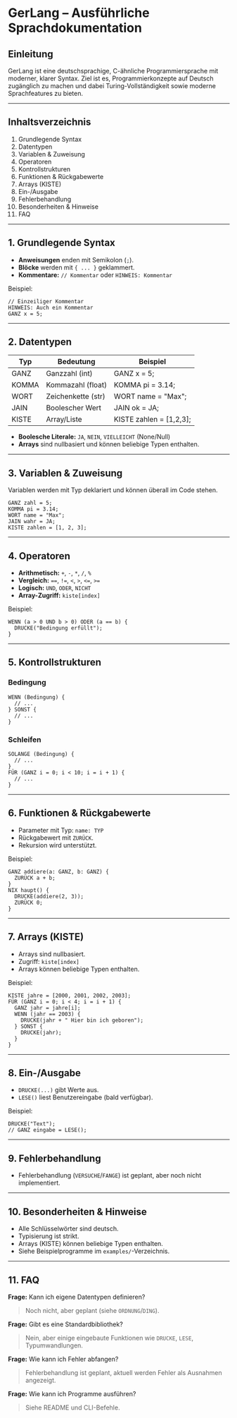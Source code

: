 # GerLang – Ausführliche Sprachdokumentation

## Einleitung
GerLang ist eine deutschsprachige, C-ähnliche Programmiersprache mit moderner, klarer Syntax. Ziel ist es, Programmierkonzepte auf Deutsch zugänglich zu machen und dabei Turing-Vollständigkeit sowie moderne Sprachfeatures zu bieten.

---

## Inhaltsverzeichnis
1. Grundlegende Syntax
2. Datentypen
3. Variablen & Zuweisung
4. Operatoren
5. Kontrollstrukturen
6. Funktionen & Rückgabewerte
7. Arrays (KISTE)
8. Ein-/Ausgabe
9. Fehlerbehandlung
10. Besonderheiten & Hinweise
11. FAQ

---

## 1. Grundlegende Syntax
- **Anweisungen** enden mit Semikolon (`;`).
- **Blöcke** werden mit `{ ... }` geklammert.
- **Kommentare:** `// Kommentar` oder `HINWEIS: Kommentar`

Beispiel:
```gerlang
// Einzeiliger Kommentar
HINWEIS: Auch ein Kommentar
GANZ x = 5;
```

---

## 2. Datentypen
| Typ   | Bedeutung           | Beispiel         |
|-------|---------------------|-----------------|
| GANZ  | Ganzzahl (int)      | GANZ x = 5;     |
| KOMMA | Kommazahl (float)   | KOMMA pi = 3.14;|
| WORT  | Zeichenkette (str)  | WORT name = "Max";|
| JAIN  | Boolescher Wert     | JAIN ok = JA;   |
| KISTE | Array/Liste         | KISTE zahlen = [1,2,3];|

- **Boolesche Literale:** `JA`, `NEIN`, `VIELLEICHT` (None/Null)
- **Arrays** sind nullbasiert und können beliebige Typen enthalten.

---

## 3. Variablen & Zuweisung
Variablen werden mit Typ deklariert und können überall im Code stehen.
```gerlang
GANZ zahl = 5;
KOMMA pi = 3.14;
WORT name = "Max";
JAIN wahr = JA;
KISTE zahlen = [1, 2, 3];
```

---

## 4. Operatoren
- **Arithmetisch:** `+`, `-`, `*`, `/`, `%`
- **Vergleich:** `==`, `!=`, `<`, `>`, `<=`, `>=`
- **Logisch:** `UND`, `ODER`, `NICHT`
- **Array-Zugriff:** `kiste[index]`

Beispiel:
```gerlang
WENN (a > 0 UND b > 0) ODER (a == b) {
  DRUCKE("Bedingung erfüllt");
}
```

---

## 5. Kontrollstrukturen
### Bedingung
```gerlang
WENN (Bedingung) {
  // ...
} SONST {
  // ...
}
```
### Schleifen
```gerlang
SOLANGE (Bedingung) {
  // ...
}
FÜR (GANZ i = 0; i < 10; i = i + 1) {
  // ...
}
```

---

## 6. Funktionen & Rückgabewerte
- Parameter mit Typ: `name: TYP`
- Rückgabewert mit `ZURÜCK`.
- Rekursion wird unterstützt.

Beispiel:
```gerlang
GANZ addiere(a: GANZ, b: GANZ) {
  ZURÜCK a + b;
}
NIX haupt() {
  DRUCKE(addiere(2, 3));
  ZURÜCK 0;
}
```

---

## 7. Arrays (KISTE)
- Arrays sind nullbasiert.
- Zugriff: `kiste[index]`
- Arrays können beliebige Typen enthalten.

Beispiel:
```gerlang
KISTE jahre = [2000, 2001, 2002, 2003];
FÜR (GANZ i = 0; i < 4; i = i + 1) {
  GANZ jahr = jahre[i];
  WENN (jahr == 2003) {
    DRUCKE(jahr + " Hier bin ich geboren");
  } SONST {
    DRUCKE(jahr);
  }
}
```

---

## 8. Ein-/Ausgabe
- `DRUCKE(...)` gibt Werte aus.
- `LESE()` liest Benutzereingabe (bald verfügbar).

Beispiel:
```gerlang
DRUCKE("Text");
// GANZ eingabe = LESE();
```

---

## 9. Fehlerbehandlung
- Fehlerbehandlung (`VERSUCHE`/`FANGE`) ist geplant, aber noch nicht implementiert.

---

## 10. Besonderheiten & Hinweise
- Alle Schlüsselwörter sind deutsch.
- Typisierung ist strikt.
- Arrays (KISTE) können beliebige Typen enthalten.
- Siehe Beispielprogramme im `examples/`-Verzeichnis.

---

## 11. FAQ
**Frage:** Kann ich eigene Datentypen definieren?
> Noch nicht, aber geplant (siehe `ORDNUNG`/`DING`).

**Frage:** Gibt es eine Standardbibliothek?
> Nein, aber einige eingebaute Funktionen wie `DRUCKE`, `LESE`, Typumwandlungen.

**Frage:** Wie kann ich Fehler abfangen?
> Fehlerbehandlung ist geplant, aktuell werden Fehler als Ausnahmen angezeigt.

**Frage:** Wie kann ich Programme ausführen?
> Siehe README und CLI-Befehle.

